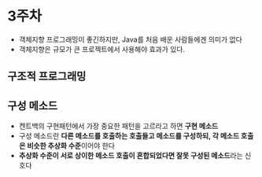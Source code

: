 # 3주차

* 객체지향 프로그래밍이 좋긴하지만, Java를 처음 배운 사람들에겐 의미가 없다
* 객체지향은 규모가 큰 프로젝트에서 사용해야 효과가 있다.

## 구조적 프로그래밍

## 구성 메소드

* 켄트백의 구현패턴에서 가장 중요한 패턴을 고르라고 하면 **구현 메소드**
* 구성 메소드란 **다른 메소드를 호출하는 호출들고 메소드를 구성하되, 각 메소드 호출은 비슷한 추상화 수준**이어야 한다
* **추상화 수준이 서로 상이한 메소드 호출이 혼합되었다면 잘못 구성된 메소드**라는 신호다
